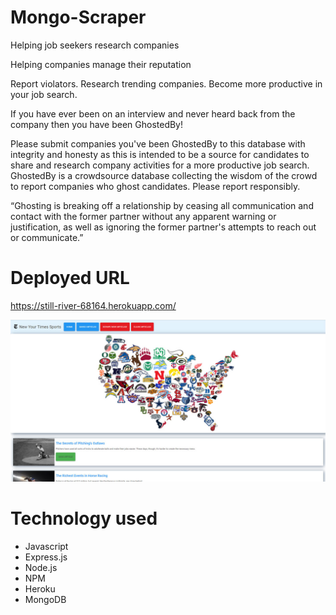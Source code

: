 # Mongo-Scraper

Helping job seekers research companies

Helping companies manage their reputation

Report violators. Research trending companies. Become more productive in your job search.

If you have ever been on an interview and never heard back from the company then you have been GhostedBy!

Please submit companies you've been GhostedBy to this database with integrity and honesty as this is
intended to be a source for candidates to share and research company activities for a more productive job
search. GhostedBy is a crowdsource database collecting the wisdom of the crowd to report companies who ghost
candidates. Please report responsibly.

“Ghosting is breaking off a relationship by ceasing all communication and contact with the former partner
without any apparent warning or justification, as well as ignoring the former partner's attempts to reach
out or communicate.”

# Deployed URL
https://still-river-68164.herokuapp.com/

![Mongo-Scraper](https://github.com/leronj23/Mongo-Scraper/blob/master/screenshot/mongo-scraper.jpg)

# Technology used
* Javascript
* Express.js
* Node.js
* NPM
* Heroku
* MongoDB
